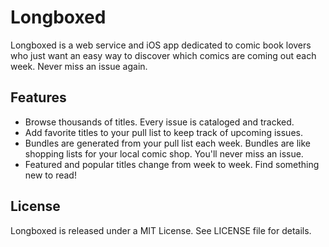 # Longboxed

Longboxed is a web service and iOS app dedicated to comic book lovers who just
want an easy way to discover which comics are coming out each week. Never miss
an issue again.


Features
--------

- Browse thousands of titles. Every issue is cataloged and tracked.
- Add favorite titles to your pull list to keep track of upcoming issues.
- Bundles are generated from your pull list each week. Bundles are like shopping
  lists for your local comic shop. You'll never miss an issue.
- Featured and popular titles change from week to week. Find something new to
  read!


License
-------

Longboxed is released under a MIT License. See LICENSE file for details.
